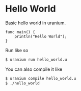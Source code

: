 # Hello World

Basic hello world in uranium.

```uranium
func main() {
    println("Hello World");
}
```

Run like so

```bash
$ uranium run hello_world.u
```

You can also compile it like

```bash
$ uranium compile hello_world.u
$ ./hello_world
```
